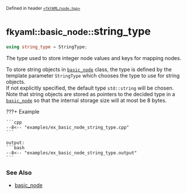 <small>Defined in header [`<fkYAML/node.hpp>`](https://github.com/fktn-k/fkYAML/blob/develop/include/fkYAML/node.hpp)</small>

# <small>fkyaml::basic_node::</small>string_type

```cpp
using string_type = StringType;
```

The type used to store integer node values and keys for mapping nodes.  

To store string objects in [`basic_node`](index.md) class, the type is defined by the template parameter `StringType` which chooses the type to use for string objects.  
If not explicitly specified, the default type `std::string` will be chosen.  
Note that string objects are stored as pointers to the decided type in a [`basic_node`](index.md) so that the internal storage size will at most be 8 bytes.  

???+ Example

    ```cpp
    --8<-- "examples/ex_basic_node_string_type.cpp"
    ```

    output:
    ```bash
    --8<-- "examples/ex_basic_node_string_type.output"
    ```

### **See Also**

* [basic_node](index.md)

